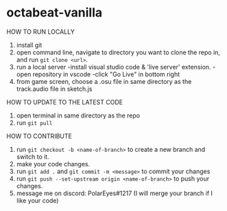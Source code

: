 # octabeat-vanilla

HOW TO RUN LOCALLY

1. install git
2. open command line, navigate to directory you want to clone the repo in, and run
   `git clone <url>`.
3. run a local server
   -install visual studio code & 'live server' extension.
   -open repository in vscode
   -click "Go Live" in bottom right
4. from game screen, choose a .osu file in same directory as the track.audio file in sketch.js

HOW TO UPDATE TO THE LATEST CODE

1. open terminal in same directory as the repo
2. run `git pull`

HOW TO CONTRIBUTE

1. run `git checkout -b <name-of-branch>` to create a new branch and switch to it.
2. make your code changes.
3. run `git add .` and `git commit -m <message>` to commit your changes
4. run `git push --set-upstream origin <name-of-branch>` to push your changes.
5. message me on discord: PolarEyes#1217 (I will merge your branch if I like your code)
